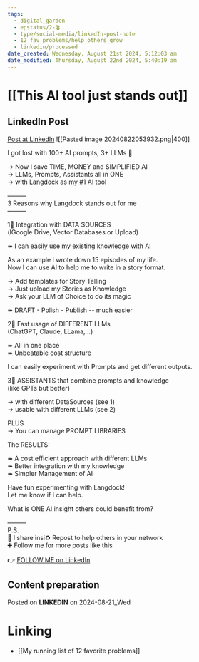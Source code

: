 ```yaml
---
tags:
  - digital_garden
  - epstatus/2-🪴
  - type/social-media/linkedIn-post-note
  - 12_fav_problems/help_others_grow
  - linkedin/processed
date_created: Wednesday, August 21st 2024, 5:12:03 am
date_modified: Thursday, August 22nd 2024, 5:40:19 am
---
```

# [[This AI tool just stands out]]
## LinkedIn Post
[Post at LinkedIn](https://www.linkedin.com/posts/sebastiankamilli_i-got-lost-with-100-ai-prompts-3-llms-activity-7231902874341904385--tEV?utm_source=share&utm_medium=member_desktop)
![[Pasted image 20240822053932.png|400]]  

I got lost with 100+ AI prompts, 3+ LLMs 🤯  
  
→ Now I save TIME, MONEY and SIMPLIFIED AI  
→ LLMs, Prompts, Assistants all in ONE  
→ with [Langdock](https://www.linkedin.com/company/langdock/) as my #1 AI tool  
  
———  
3 Reasons why Langdock stands out for me  
———  
  
1‍⃣ Integration with DATA SOURCES  
(lGoogle Drive, Vector Databases or Upload)  
  
➠ I can easily use my existing knowledge with AI  
  
As an example I wrote down 15 episodes of my life.  
Now I can use AI to help me to write in a story format.  
  
→ Add templates for Story Telling  
→ Just upload my Stories as Knowledge  
→ Ask your LLM of Choice to do its magic  
  
➠ DRAFT - Polish - Publish -- much easier  
  
2‍⃣ Fast usage of DIFFERENT LLMs  
(ChatGPT, Claude, LLama,...)  
  
➠ All in one place  
➠ Unbeatable cost structure  
  
I can easily experiment with Prompts and get different outputs.  

3‍⃣ ASSISTANTS that combine prompts and knowledge  
(like GPTs but better)  
  
→ with different DataSources (see 1)  
→ usable with different LLMs (see 2)  
  
  
PLUS  
→ You can manage PROMPT LIBRARIES  

The RESULTS:  
  
➠ A cost efficient approach with different LLMs  
➠ Better integration with my knowledge  
➠ Simpler Management of AI  
  
  
Have fun experimenting with Langdock!  
Let me know if I can help.  
  
What is ONE AI insight others could benefit from?  
  
———  
P.S.  
🔔 I share insi♻ Repost to help others in your network  
➕ Follow me for more posts like this

👉 [FOLLOW ME on LinkedIn](https://www.linkedin.com/comm/mynetwork/discovery-see-all?usecase=PEOPLE_FOLLOWS&followMember=sebastiankamilli)

## Content preparation



Posted on **LINKEDIN** on 2024-08-21_Wed
# Linking
+ [[My running list of 12 favorite problems]]